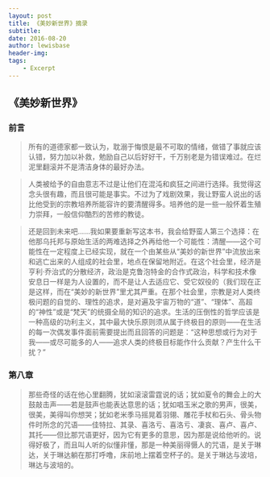 ```yaml
---
layout: post
title: 《美妙新世界》摘录
subtitle:
date: 2016-08-20
author: lewisbase
header-img:
tags: 
    - Excerpt
---
```

## 《美妙新世界》

### 前言

> 所有的道德家都一致认为，耽溺于悔恨是最不可取的情绪，做错了事就应该认错，努力加以补救，勉励自己以后好好干，千万别老是为错误难过。在烂泥里翻滚并不是清洁身体的最好办法。


> 人类被给予的自由意志不过是让他们在混沌和疯狂之间进行选择。我觉得这念头很有趣，而且很可能是事实。不过为了戏剧效果，我让野蛮人说出的话比他受到的宗教培养所能容许的要清醒得多。培养他的是一些一般怀着生殖力崇拜，一般信仰酷烈的苦修的教徒。


> 还是回到未来吧……我如果要重新写这本书，我会给野蛮人第三个选择：在他那乌托邦与原始生活的两难选择之外再给他一个可能性：清醒——这个可能性在一定程度上已经实现，就在一个由某些从“美妙的新世界”中流放出来和逃亡出来的人组成的社会里，地点在保留地附近。在这个社会里，经济是亨利·乔治式的分散经济，政治是克鲁泡特金的合作式政治，科学和技术像安息日一样是为人设置的，而不是让人去适应它、受它奴役的（我们现在正是这样，而在“美妙的新世界”里尤其严重。在那个社会里，宗教是对人类终极问题的自觉的、理性的追求，是对遍及宇宙万物的“道”、“理体”、高超的“神性”或是“梵天”的统摄全局的知识的追求。生活的压倒性的哲学应该是一种高级的功利主义，其中最大快乐原则须从属于终极目的原则——在生活的每一次偶发事件面前需要提出而且回答的问题是：“这种思想或行为对于我——或尽可能多的人——追求人类的终极目标能作什么贡献？产生什么干扰？”

### 第八章

> 那些奇怪的话在他心里翻腾，犹如滚滚雷霆说的话；犹如夏令的舞会上的大鼓敲击声——若是鼓声也能表达意思的话；犹如唱玉米之歌的男声，很美，很美，美得叫你想哭；犹如老米季马摇晃着羽翎、雕花手杖和石头、骨头物件时所念的咒语——佳特拉、其录、喜洛亏、喜洛亏、凄哀、喜卢、喜卢、其托——但比那咒语更好，因为它有更多的意思，因为那是说给他听的。说得好极了，而且叫人听的似懂非懂，那是一种美丽得慑人的咒语，是关于琳达，关于琳达躺在那打呼噜，床前地上摆着空杯子的。是关于琳达与波培，琳达与波培的。
